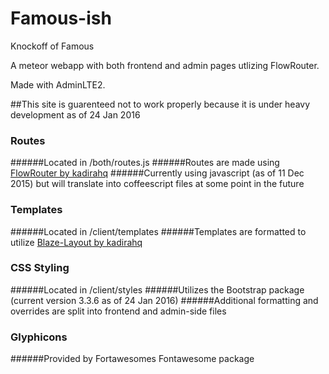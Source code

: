 # Famous-ish
Knockoff of Famous
 
A meteor webapp with both frontend and admin pages utlizing FlowRouter. 

Made with AdminLTE2. 

##This site is guarenteed not to work properly because it is under heavy development as of 24 Jan 2016


### Routes
######Located in /both/routes.js
######Routes are made using [FlowRouter by kadirahq](https://github.com/kadirahq/flow-router)
######Currently using javascript (as of 11 Dec 2015) but will translate into coffeescript files at some point in the future


### Templates
######Located in /client/templates
######Templates are formatted to utilize [Blaze-Layout by kadirahq](https://github.com/kadirahq/blaze-layout) 


### CSS Styling
######Located in /client/styles
######Utilizes the Bootstrap package (current version 3.3.6 as of 24 Jan 2016) 
######Additional formatting and overrides are split into frontend and admin-side files


### Glyphicons
######Provided by Fortawesomes Fontawesome package

